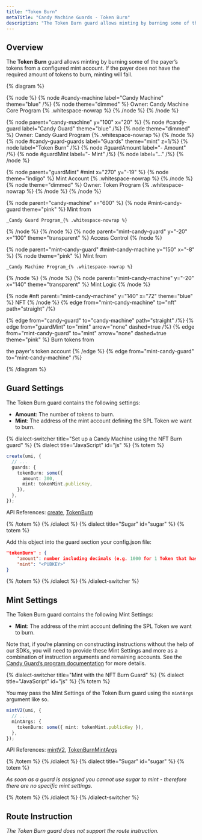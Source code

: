 ```yaml
---
title: "Token Burn"
metaTitle: "Candy Machine Guards - Token Burn"
description: "The Token Burn guard allows minting by burning some of the payer’s tokens."
---
```


## Overview

The **Token Burn** guard allows minting by burning some of the payer’s tokens from a configured mint account. If the payer does not have the required amount of tokens to burn, minting will fail.

{% diagram  %}

{% node %}
{% node #candy-machine label="Candy Machine" theme="blue" /%}
{% node theme="dimmed" %}
Owner: Candy Machine Core Program {% .whitespace-nowrap %}
{% /node %}
{% /node %}

{% node parent="candy-machine" y="100" x="20" %}
{% node #candy-guard label="Candy Guard" theme="blue" /%}
{% node theme="dimmed" %}
Owner: Candy Guard Program {% .whitespace-nowrap %}
{% /node %}
{% node #candy-guard-guards label="Guards" theme="mint" z=1/%}
{% node label="Token Burn" /%}
{% node #guardAmount label="- Amount" /%}
{% node #guardMint label="- Mint" /%}
{% node label="..." /%}
{% /node %}

{% node parent="guardMint" #mint x="270" y="-19" %}
{% node  theme="indigo" %}
Mint Account {% .whitespace-nowrap %}
{% /node %}
{% node theme="dimmed" %}
Owner: Token Program {% .whitespace-nowrap %}
{% /node %}
{% /node %}

{% node parent="candy-machine" x="600" %}
  {% node #mint-candy-guard theme="pink" %}
    Mint from

    _Candy Guard Program_{% .whitespace-nowrap %}
  {% /node %}
{% /node %}
{% node parent="mint-candy-guard" y="-20" x="100" theme="transparent" %}
  Access Control
{% /node %}

{% node parent="mint-candy-guard" #mint-candy-machine y="150" x="-8" %}
  {% node theme="pink" %}
    Mint from 
    
    _Candy Machine Program_{% .whitespace-nowrap %}
  {% /node %}
{% /node %}
{% node parent="mint-candy-machine" y="-20" x="140" theme="transparent" %}
  Mint Logic
{% /node %}

{% node #nft parent="mint-candy-machine" y="140" x="72" theme="blue" %}
  NFT
{% /node %}
{% edge from="mint-candy-machine" to="nft" path="straight" /%}

{% edge from="candy-guard" to="candy-machine" path="straight" /%}
{% edge from="guardMint" to="mint" arrow="none" dashed=true /%}
{% edge from="mint-candy-guard" to="mint" arrow="none" dashed=true  theme="pink" %}
Burn tokens from

the payer's token account
{% /edge %}
{% edge from="mint-candy-guard" to="mint-candy-machine" /%}

{% /diagram %}

## Guard Settings

The Token Burn guard contains the following settings:

- **Amount**: The number of tokens to burn.
- **Mint**: The address of the mint account defining the SPL Token we want to burn.

{% dialect-switcher title="Set up a Candy Machine using the NFT Burn guard" %}
{% dialect title="JavaScript" id="js" %}
{% totem %}

```ts
create(umi, {
  // ...
  guards: {
    tokenBurn: some({
      amount: 300,
      mint: tokenMint.publicKey,
    }),
  },
});
```

API References: [create](https://mpl-candy-machine-js-docs.vercel.app/functions/create.html), [TokenBurn](https://mpl-candy-machine-js-docs.vercel.app/types/TokenBurnArgs.html)

{% /totem %}
{% /dialect %}
{% dialect title="Sugar" id="sugar" %}
{% totem %}

Add this object into the guard section your config.json file:

```json
"tokenBurn" : {
    "amount": number including decimals (e.g. 1000 for 1 Token that has 3 decimals),
    "mint": "<PUBKEY>"
}
```

{% /totem %}
{% /dialect %}
{% /dialect-switcher %}

## Mint Settings

The Token Burn guard contains the following Mint Settings:

- **Mint**: The address of the mint account defining the SPL Token we want to burn.

Note that, if you’re planning on constructing instructions without the help of our SDKs, you will need to provide these Mint Settings and more as a combination of instruction arguments and remaining accounts. See the [Candy Guard’s program documentation](https://github.com/metaplex-foundation/mpl-candy-machine/tree/main/programs/candy-guard#tokenburn) for more details.

{% dialect-switcher title="Mint with the NFT Burn Guard" %}
{% dialect title="JavaScript" id="js" %}
{% totem %}

You may pass the Mint Settings of the Token Burn guard using the `mintArgs` argument like so.

```ts
mintV2(umi, {
  // ...
  mintArgs: {
    tokenBurn: some({ mint: tokenMint.publicKey }),
  },
});
```

API References: [mintV2](https://mpl-candy-machine-js-docs.vercel.app/functions/mintV2.html), [TokenBurnMintArgs](https://mpl-candy-machine-js-docs.vercel.app/types/TokenBurnMintArgs.html)

{% /totem %}
{% /dialect %}
{% dialect title="Sugar" id="sugar" %}
{% totem %}

_As soon as a guard is assigned you cannot use sugar to mint - therefore there are no specific mint settings._

{% /totem %}
{% /dialect %}
{% /dialect-switcher %}

## Route Instruction

_The Token Burn guard does not support the route instruction._

